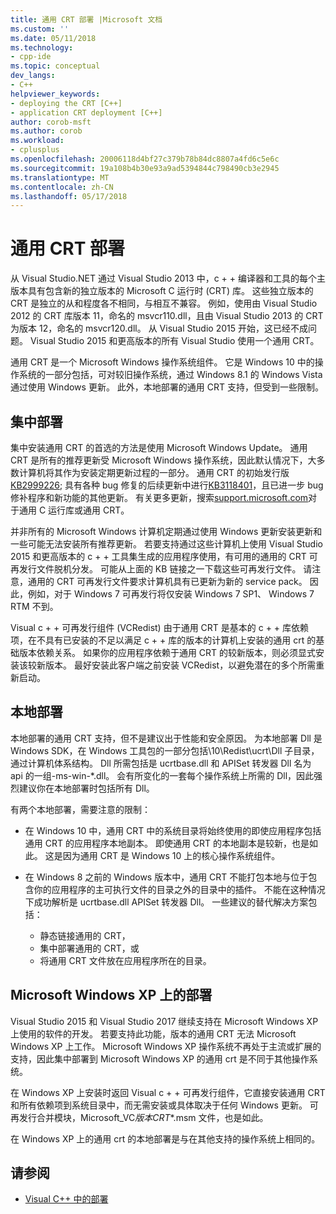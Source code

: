 ```yaml
---
title: 通用 CRT 部署 |Microsoft 文档
ms.custom: ''
ms.date: 05/11/2018
ms.technology:
- cpp-ide
ms.topic: conceptual
dev_langs:
- C++
helpviewer_keywords:
- deploying the CRT [C++]
- application CRT deployment [C++]
author: corob-msft
ms.author: corob
ms.workload:
- cplusplus
ms.openlocfilehash: 20006118d4bf27c379b78b84dc8807a4fd6c5e6c
ms.sourcegitcommit: 19a108b4b30e93a9ad5394844c798490cb3e2945
ms.translationtype: MT
ms.contentlocale: zh-CN
ms.lasthandoff: 05/17/2018
---
```

# <a name="universal-crt-deployment"></a>通用 CRT 部署

从 Visual Studio.NET 通过 Visual Studio 2013 中，c + + 编译器和工具的每个主版本具有包含新的独立版本的 Microsoft C 运行时 (CRT) 库。 这些独立版本的 CRT 是独立的从和程度各不相同，与相互不兼容。 例如，使用由 Visual Studio 2012 的 CRT 库版本 11，命名的 msvcr110.dll，且由 Visual Studio 2013 的 CRT 为版本 12，命名的 msvcr120.dll。 从 Visual Studio 2015 开始，这已经不成问题。 Visual Studio 2015 和更高版本的所有 Visual Studio 使用一个通用 CRT。

通用 CRT 是一个 Microsoft Windows 操作系统组件。 它是 Windows 10 中的操作系统的一部分包括，可对较旧操作系统，通过 Windows 8.1 的 Windows Vista 通过使用 Windows 更新。 此外，本地部署的通用 CRT 支持，但受到一些限制。

## <a name="central-deployment"></a>集中部署

集中安装通用 CRT 的首选的方法是使用 Microsoft Windows Update。 通用 CRT 是所有的推荐更新受 Microsoft Windows 操作系统，因此默认情况下，大多数计算机将其作为安装定期更新过程的一部分。 通用 CRT 的初始发行版[KB2999226](https://support.microsoft.com/en-us/kb/2999226); 具有各种 bug 修复的后续更新中进行[KB3118401](https://support.microsoft.com/en-us/kb/3118401)，且已进一步 bug 修补程序和新功能的其他更新。 有关更多更新，搜索[support.microsoft.com](https://support.microsoft.com)对于通用 C 运行库或通用 CRT。

并非所有的 Microsoft Windows 计算机定期通过使用 Windows 更新安装更新和一些可能无法安装所有推荐更新。 若要支持通过这些计算机上使用 Visual Studio 2015 和更高版本的 c + + 工具集生成的应用程序使用，有可用的通用的 CRT 可再发行文件脱机分发。 可能从上面的 KB 链接之一下载这些可再发行文件。 请注意，通用的 CRT 可再发行文件要求计算机具有已更新为新的 service pack。 因此，例如，对于 Windows 7 可再发行将仅安装 Windows 7 SP1、 Windows 7 RTM 不到。

Visual c + + 可再发行组件 (VCRedist) 由于通用 CRT 是基本的 c + + 库依赖项，在不具有已安装的不足以满足 c + + 库的版本的计算机上安装的通用 crt 的基础版本依赖关系。 如果你的应用程序依赖于通用 CRT 的较新版本，则必须显式安装该较新版本。 最好安装此客户端之前安装 VCRedist，以避免潜在的多个所需重新启动。

## <a name="local-deployment"></a>本地部署

本地部署的通用 CRT 支持，但不是建议出于性能和安全原因。  为本地部署 Dll 是 Windows SDK，在 Windows 工具包的一部分包括\\10\\Redist\\ucrt\\Dll 子目录，通过计算机体系结构。 Dll 所需包括是 ucrtbase.dll 和 APISet 转发器 Dll 名为 api 的一组-ms-win-\*.dll。 会有所变化的一套每个操作系统上所需的 Dll，因此强烈建议你在本地部署时包括所有 Dll。

有两个本地部署，需要注意的限制：

- 在 Windows 10 中，通用 CRT 中的系统目录将始终使用的即使应用程序包括通用 CRT 的应用程序本地副本。 即使通用 CRT 的本地副本是较新，也是如此。 这是因为通用 CRT 是 Windows 10 上的核心操作系统组件。

- 在 Windows 8 之前的 Windows 版本中，通用 CRT 不能打包本地与位于包含你的应用程序的主可执行文件的目录之外的目录中的插件。 不能在这种情况下成功解析是 ucrtbase.dll APISet 转发器 Dll。 一些建议的替代解决方案包括：

  - 静态链接通用的 CRT，
  - 集中部署通用的 CRT，或
  - 将通用 CRT 文件放在应用程序所在的目录。

## <a name="deployment-on-microsoft-windows-xp"></a>Microsoft Windows XP 上的部署

Visual Studio 2015 和 Visual Studio 2017 继续支持在 Microsoft Windows XP 上使用的软件的开发。 若要支持此功能，版本的通用 CRT 无法 Microsoft Windows XP 上工作。 Microsoft Windows XP 操作系统不再处于主流或扩展的支持，因此集中部署到 Microsoft Windows XP 的通用 crt 是不同于其他操作系统。

在 Windows XP 上安装时返回 Visual c + + 可再发行组件，它直接安装通用 CRT 和所有依赖项到系统目录中，而无需安装或具体取决于任何 Windows 更新。 可再发行合并模块，Microsoft_VC*版本*_CRT_\*.msm 文件，也是如此。

在 Windows XP 上的通用 crt 的本地部署是与在其他支持的操作系统上相同的。

## <a name="see-also"></a>请参阅

- [Visual C++ 中的部署](deployment-in-visual-cpp.md)

